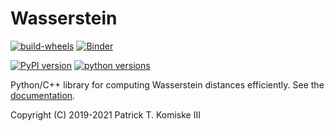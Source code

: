 # Wasserstein

[![build-wheels](https://github.com/pkomiske/Wasserstein/actions/workflows/build-wheels.yml/badge.svg)](https://github.com/pkomiske/Wasserstein/actions)
[![Binder](https://mybinder.org/badge_logo.svg)](https://mybinder.org/v2/gh/pkomiske/Wasserstein/master)

[![PyPI version](https://badge.fury.io/py/Wasserstein.svg)](https://pypi.org/project/Wasserstein/)
[![python versions](https://img.shields.io/pypi/pyversions/Wasserstein)](https://pypi.org/project/Wasserstein/)

Python/C++ library for computing Wasserstein distances efficiently. See the [documentation](https://pkomiske.github.io/Wasserstein/).

Copyright (C) 2019-2021 Patrick T. Komiske III